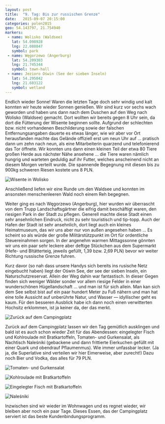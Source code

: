 ```yaml
---
layout: post
title:  "9. Tag: Bis zur russischen Grenze"
date:   2015-09-07 20:15:00
categories: polen2015
geo: 54.143797, 21.754940
markers:
 - name: Wolisko (Waldsee)
   lat: 54.098928 
   lng: 22.088847
   symbol: park
 - name: Węgorzewo (Angerburg)
   lat: 54.209303
   lng: 21.745344
   symbol: town-hall
 - name: Jezioro Oświn (See der sieben Inseln)
   lat: 54.295042
   lng: 21.603122
   symbol: wetland
---
```


Endlich wieder Sonne! Waren die letzten Tage doch sehr windig und kalt konnten wir heute wieder Sonnen genießen.
Wir sind kurz vor sechs wach geworden und haben uns dann nach dem Duschen auf den Weg nach Wolisko (Waldsee)
gemacht. Dort wollten wir bereits gegen 8 Uhr sein, da dort die Fütterung der Wisente beginnen sollte. Aufgrund der
schlechten bzw. nicht vorhandenen Beschilderung sowie der falschen Entfernungsangaben dauerte es etwas länger, wie
wir aber vor Ort herausfanden machte das Gelände offiziell erst um neun Uhr auf … pratisch dann um zehn nach neun,
als eine Mitarbeiterin quarzend und telefonierend das Tor öffnete. Wir konnten uns dann einen kleinen Teil der etwa
80 Tiere großen Herde aus nächster Nähe ansehene … die Tiere waren nämlich hungrig und warteten geduldig auf ihr Futter,
welches anscheinend nicht an diesem Morgen verteilt wurde. Die spannende Begegnung mit diesen bis zu 900kg schweren 
Riesen kostete uns 8 PLN.

![Wisente in Wolisko](https://pbs.twimg.com/media/COTNCGiVEAAaI1C.jpg:orig)

Anschließend liefen wir eine Runde um den Waldsee und konnten im ansonsten menschenleeren Wald noch einem Reh begegnen.

Weiter ging es nach Węgorzewo (Angerburg), hier wurden wir überrascht von dem Trupp Landschaftsgärtner die eifrig damit
beschäftigt waren, den riesigen Park in der Stadt zu pflegen. Generell machte diese Stadt einen sehr ansehnlichen
Eindruck, nicht zu sehr touristisch und tip-topp. Auch der Hafen der Stadt ist sehr ansehnlich, dort liegt auch ein 
kleines Heimatmuseum, das wir uns aber nur von außen angesehen haben … Es scheint so als würde der große Militärstützpunkt
im Ort für ordentliche Steuereinahmen sorgen. In der angenehm warmen Mittagssonne gönnten wir uns ein paar sehr leckere
aber deftige Stückchen aus dem Supermarkt (Hefe- und Bltätterteig, jeweils gefüllt, 1,39 bzw. 2,69 PLN) bevor wir weiter
Richtung russische Grenze fuhren.

Kurz davor (so nah dass unsere Handys sich bereits ins rusische Netz eingebucht haben) liegt der Oświn See, der see der
sieben Inseln, ein Naturschutzreservat. Allein der Weg dahin war fantastisch. In dieser Gegen finden sich weniger Wälder
sonder vor allem riesige Felder in einer wunderschönen Hügellandschaft … und man ist für sich allein. Man kan sich dem
See selbst bist auf ein paar hundert Meter zu Fuß nähern und man hat eine tolle Aussicht auf unberührte Natur, und 
Wasser &mdash; idyllischer geht es kaum. Für den besseren Ausblick habe ich dann noch einen verwitterten Hochsitz 
erklommen, ist ja keiner da, der das merkt. 

![Zurück auf dem Campingplatz](https://pbs.twimg.com/media/COTOuWtWEAA9wt5.jpg:orig)

Zurück auf dem Campingplatz lassen wir den Tag gemütlich ausklingen und bald ist es auch schon wieder Zeit für das 
Abendessen: eingelegter Fisch und Kohlroulade mit Bratkartoffeln, Tomaten- und Gurkensalat, als Nachtisch Naleśniki 
(gebackene und dann frittierte Eierkuchen gefüllt mit einer Quark und obendrauf Pflaumenmus). Wie immer unfassbar 
lecker. (Ja ja, die Superlative sind verteilen wir hier Eimerweise, aber zurecht!) Dazu noch Bier und Vodka, das alles
für 79 PLN.

![Tomaten- und Gurkensalat](https://pbs.twimg.com/media/COUjXDeUsAAy53c.jpg:orig)

![Kohlroulade mit Bratkartoffeln](https://pbs.twimg.com/media/COUjaEbUwAEywfp.jpg:orig)

![Eingelegter Fisch mit Bratkartoffeln](https://pbs.twimg.com/media/COUjcO5UcAAv-8g.jpg:orig)

![Naleśniki](https://pbs.twimg.com/media/COUjdNDUYAAgTHr.jpg:orig)

Inzwischen sind wir wieder im Wohnwagen und es regnet wieder, wir bleiben aber noch ein paar Tage. Dieses Essen, das der
Campingplatz serviert ist das beste Kundenbindungsprogramm.
